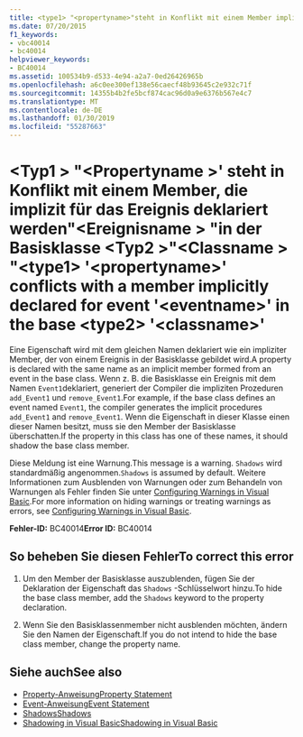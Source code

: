 ```yaml
---
title: <type1> "<propertyname>"steht in Konflikt mit einem Member implizit für das Ereignis deklariert"<eventname>" in der Basisklasse <type2> "<classname>"
ms.date: 07/20/2015
f1_keywords:
- vbc40014
- bc40014
helpviewer_keywords:
- BC40014
ms.assetid: 100534b9-d533-4e94-a2a7-0ed26426965b
ms.openlocfilehash: a6c0ee300ef138e56caecf48b93645c2e932c71f
ms.sourcegitcommit: 14355b4b2fe5bcf874cac96d0a9e6376b567e4c7
ms.translationtype: MT
ms.contentlocale: de-DE
ms.lasthandoff: 01/30/2019
ms.locfileid: "55287663"
---
```

# <a name="type1-propertyname-conflicts-with-a-member-implicitly-declared-for-event-eventname-in-the-base-type2-classname"></a><span data-ttu-id="f0030-102">\<Typ1 > "\<Propertyname >' steht in Konflikt mit einem Member, die implizit für das Ereignis deklariert werden"\<Ereignisname > "in der Basisklasse \<Typ2 >"\<Classname > "</span><span class="sxs-lookup"><span data-stu-id="f0030-102">\<type1> '\<propertyname>' conflicts with a member implicitly declared for event '\<eventname>' in the base \<type2> '\<classname>'</span></span>
<span data-ttu-id="f0030-103">Eine Eigenschaft wird mit dem gleichen Namen deklariert wie ein impliziter Member, der von einem Ereignis in der Basisklasse gebildet wird.</span><span class="sxs-lookup"><span data-stu-id="f0030-103">A property is declared with the same name as an implicit member formed from an event in the base class.</span></span> <span data-ttu-id="f0030-104">Wenn z. B. die Basisklasse ein Ereignis mit dem Namen `Event1`deklariert, generiert der Compiler die impliziten Prozeduren `add_Event1` und `remove_Event1`.</span><span class="sxs-lookup"><span data-stu-id="f0030-104">For example, if the base class defines an event named `Event1`, the compiler generates the implicit procedures `add_Event1` and `remove_Event1`.</span></span> <span data-ttu-id="f0030-105">Wenn die Eigenschaft in dieser Klasse einen dieser Namen besitzt, muss sie den Member der Basisklasse überschatten.</span><span class="sxs-lookup"><span data-stu-id="f0030-105">If the property in this class has one of these names, it should shadow the base class member.</span></span>  
  
 <span data-ttu-id="f0030-106">Diese Meldung ist eine Warnung.</span><span class="sxs-lookup"><span data-stu-id="f0030-106">This message is a warning.</span></span> <span data-ttu-id="f0030-107">`Shadows` wird standardmäßig angenommen.</span><span class="sxs-lookup"><span data-stu-id="f0030-107">`Shadows` is assumed by default.</span></span> <span data-ttu-id="f0030-108">Weitere Informationen zum Ausblenden von Warnungen oder zum Behandeln von Warnungen als Fehler finden Sie unter [Configuring Warnings in Visual Basic](/visualstudio/ide/configuring-warnings-in-visual-basic).</span><span class="sxs-lookup"><span data-stu-id="f0030-108">For more information on hiding warnings or treating warnings as errors, see [Configuring Warnings in Visual Basic](/visualstudio/ide/configuring-warnings-in-visual-basic).</span></span>  
  
 <span data-ttu-id="f0030-109">**Fehler-ID:** BC40014</span><span class="sxs-lookup"><span data-stu-id="f0030-109">**Error ID:** BC40014</span></span>  
  
## <a name="to-correct-this-error"></a><span data-ttu-id="f0030-110">So beheben Sie diesen Fehler</span><span class="sxs-lookup"><span data-stu-id="f0030-110">To correct this error</span></span>  
  
1.  <span data-ttu-id="f0030-111">Um den Member der Basisklasse auszublenden, fügen Sie der Deklaration der Eigenschaft das `Shadows` -Schlüsselwort hinzu.</span><span class="sxs-lookup"><span data-stu-id="f0030-111">To hide the base class member, add the `Shadows` keyword to the property declaration.</span></span>  
  
2.  <span data-ttu-id="f0030-112">Wenn Sie den Basisklassenmember nicht ausblenden möchten, ändern Sie den Namen der Eigenschaft.</span><span class="sxs-lookup"><span data-stu-id="f0030-112">If you do not intend to hide the base class member, change the property name.</span></span>  
  
## <a name="see-also"></a><span data-ttu-id="f0030-113">Siehe auch</span><span class="sxs-lookup"><span data-stu-id="f0030-113">See also</span></span>
- [<span data-ttu-id="f0030-114">Property-Anweisung</span><span class="sxs-lookup"><span data-stu-id="f0030-114">Property Statement</span></span>](../../visual-basic/language-reference/statements/property-statement.md)
- [<span data-ttu-id="f0030-115">Event-Anweisung</span><span class="sxs-lookup"><span data-stu-id="f0030-115">Event Statement</span></span>](../../visual-basic/language-reference/statements/event-statement.md)
- [<span data-ttu-id="f0030-116">Shadows</span><span class="sxs-lookup"><span data-stu-id="f0030-116">Shadows</span></span>](../../visual-basic/language-reference/modifiers/shadows.md)
- [<span data-ttu-id="f0030-117">Shadowing in Visual Basic</span><span class="sxs-lookup"><span data-stu-id="f0030-117">Shadowing in Visual Basic</span></span>](../../visual-basic/programming-guide/language-features/declared-elements/shadowing.md)
